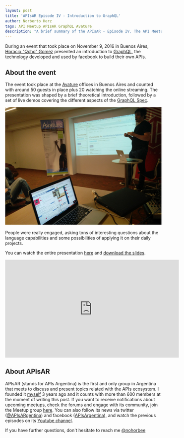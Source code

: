 ```yaml
---
layout: post
title: 'APIsAR Episode IV - Introduction to GraphQL'
author: Norberto Herz
tags: API Meetup APIsAR GraphQL Avature
description: "A brief summary of the APIsAR - Episode IV. The API Meetup event in Argentina covered the basic aspects of GraphQL"
---
```


During an event that took place on November 9, 2016 in Buenos Aires, [Horacio "Qcho" Gomez](https://twitter.com/qcho86) presented an introduction to [GraphQL](http://graphql.org/), the technology developed and used by facebook to build their own APIs.

<!--MORE-->

## About the event

The event took place at the [Avature](http://avature.net/) offices in Buenos Aires and counted with around 50 guests in place plus 20 watching the online streaming. The presentation was shaped by a brief theoretical introduction, followed by a set of live demos covering the different aspects of the [GraphQL Spec](https://facebook.github.io/graphql/).  

![Traditional HTTP Request](/img/posts/APIsARe04.jpg)

People were really engaged, asking tons of interesting questions about the language capabilities and some possibilities of applying it on their daily projects.

You can watch the entire presentation [here](https://www.youtube.com/watch?v=snsHBPwb3NI) and [download the slides](https://drive.google.com/open?id=0B6CdAm2r3U8mRnNfc1NTYjZiSEk­).

<iframe width="560" height="315" src="https://www.youtube.com/embed/snsHBPwb3NI" frameborder="0" allowfullscreen></iframe>

## About APIsAR

APIsAR (stands for APIs Argentina) is the first and only group in Argentina that meets to discuss and present topics related with the APIs ecosystem. I founded it [myself](http://norbertoherz.com) 3 years ago and it counts with more than 600 members at the moment of writing this post. If you want to receive notifications about upcoming meetups, check the forums and engage with its community, join the Meetup group [here](http://meetup.com/APIsAR). You can also follow its news via twitter ([@APIsARgentina](http://twitter.com/APIsARgentina)) and facebook ([APIsArgentina](http://facebook.com/APIsArgentina)), and watch the previous episodes on its [Youtube channel](https://www.youtube.com/channel/UCXGY6_mib3hmzz1TQJDoA3A).

If you have further questions, don't hesitate to reach me [@nohorbee](http://twitter.com/nohorbee)
